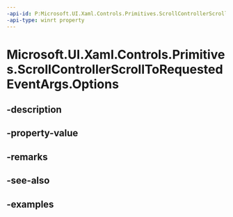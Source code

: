 ```yaml
---
-api-id: P:Microsoft.UI.Xaml.Controls.Primitives.ScrollControllerScrollToRequestedEventArgs.Options
-api-type: winrt property
---
```


# Microsoft.UI.Xaml.Controls.Primitives.ScrollControllerScrollToRequestedEventArgs.Options

<!--
public Microsoft.UI.Xaml.Controls.ScrollOptions Options { get; }
-->


## -description

## -property-value

## -remarks

## -see-also

## -examples


